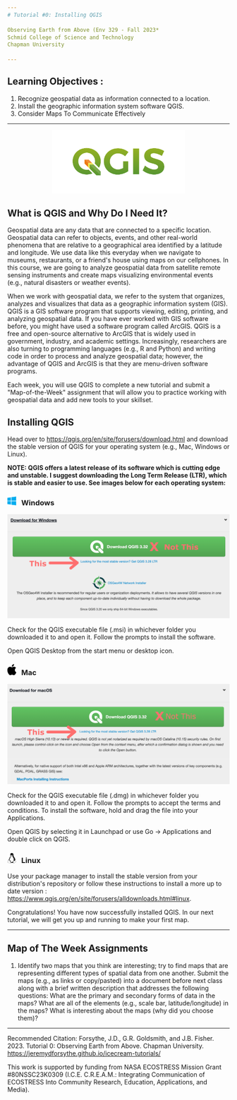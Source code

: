 ```yaml
---
# Tutorial #0: Installing QGIS

Observing Earth from Above (Env 329 - Fall 2023* 
Schmid College of Science and Technology
Chapman University

---
```


## Learning Objectives : 

1. Recognize geospatial data as information connected to a location.
2. Install the geographic information system software QGIS. 
3. Consider Maps To Communicate Effectively

---
<p align="center">
	<img src="QgisLogo.png" alt="QGIS Logo" width="300">
</p>

## What is QGIS and Why Do I Need It?

Geospatial data are any data that are connected to a specific location. Geospatial data can refer to objects, events, and other real-world phenomena that are relative to a geographical area identified by a latitude and longitude. We use data like this everyday when we navigate to museums, restaurants, or a friend's house using maps on our cellphones. In this course, we are going to analyze geospatial data from satellite remote sensing instruments and create maps visualizing environmental events (e.g., natural disasters or weather events). 

When we work with geospatial data, we refer to the system that organizes, analyzes and visualizes that data as a geographic information system (GIS). QGIS is a GIS software program that supports viewing, editing, printing, and analyzing geospatial data.  If you have ever worked with GIS software before, you might have used a software program called ArcGIS. QGIS is a free and open-source alternative to ArcGIS that is widely used in government, industry, and academic settings. Increasingly, researchers are also turning to programming languages (e.g., R and Python) and writing code in order to process and analyze geospatial data; however, the advantage of QGIS and ArcGIS is that they are menu-driven software programs. 

Each week, you will use QGIS to complete a new tutorial and submit a "Map-of-the-Week" assignment that will allow you to practice working with geospatial data and add new tools to your skillset. 

## Installing QGIS

Head over to <a href="https://qgis.org/en/site/forusers/download.html]" target="_blank">https://qgis.org/en/site/forusers/download.html</a> and download the stable version of QGIS for your operating system (e.g., Mac, Windows or Linux). 

**NOTE: QGIS offers a latest release of its software which is cutting edge and unstable. I suggest downloading the Long Term Release (LTR), which is stable and easier to use. See images below for each operating system:**


### <img src="WindowsLogo.png" alt="Windows Logo" width="20"> &nbsp; Windows 

<p align="center">
	<img src="WINltr.png" alt="Windows Long Term Release" width = 600>
</p>



Check for the QGIS executable file (.msi) in whichever folder you downloaded it to and open it. Follow the prompts to install the software.

Open QGIS Desktop from the start menu or desktop icon.

### <img src="AppleLogo.png" alt="Apple Logo" width="20"> &nbsp; Mac

<p align="center">
	<img src="MACltr.png" alt="MAC Long Term Release" width = 600>
</p>

Check for the QGIS executable file (.dmg) in whichever folder you downloaded it to and open it. Follow the prompts to accept the terms and conditions. To install the software, hold and drag the file into your Applications.

Open QGIS by selecting it in Launchpad or use Go &rarr; Applications and double click on QGIS.

### <img src="LinuxLogo.png" alt="Linux Logo" width="20"> &nbsp; Linux

Use your package manager to install the stable version from your distribution's repository or follow these instructions to install a more up to date version : <a href="https://www.qgis.org/en/site/forusers/alldownloads.html#linux]" target="_blank">https://www.qgis.org/en/site/forusers/alldownloads.html#linux</a>.


Congratulations! You have now successfully installed QGIS. In our next tutorial, we will get you up and running to make your first map.

---

## Map of The Week Assignments

1. Identify two maps that you think are interesting; try to find maps that are representing different types of spatial data from one another. Submit the maps (e.g., as links or copy/pasted) into a document before next class along with a brief written description that addresses the following questions: What are the primary and secondary forms of data in the maps? What are all of the elements (e.g., scale bar, latitude/longitude) in the maps? What is interesting about the maps (why did you choose them)? 



---
Recommended Citation: Forsythe, J.D., G.R. Goldsmith, and J.B. Fisher. 2023. Tutorial 0: Observing Earth from Above. Chapman University. https://jeremydforsythe.github.io/icecream-tutorials/

This work is supported by funding from NASA ECOSTRESS Mission Grant #80NSSC23K0309 (I.C.E. C.R.E.A.M.: Integrating Communication of ECOSTRESS Into Community Research, Education, Applications, and Media).
